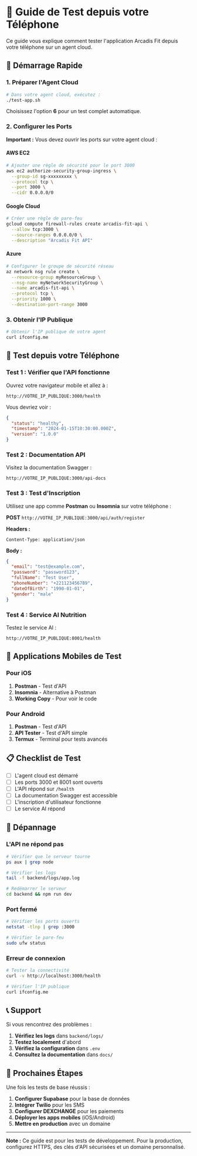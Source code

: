 # 📱 Guide de Test depuis votre Téléphone

Ce guide vous explique comment tester l'application Arcadis Fit depuis votre téléphone sur un agent cloud.

## 🚀 Démarrage Rapide

### 1. Préparer l'Agent Cloud

```bash
# Dans votre agent cloud, exécutez :
./test-app.sh
```

Choisissez l'option **6** pour un test complet automatique.

### 2. Configurer les Ports

**Important :** Vous devez ouvrir les ports sur votre agent cloud :

#### AWS EC2
```bash
# Ajouter une règle de sécurité pour le port 3000
aws ec2 authorize-security-group-ingress \
  --group-id sg-xxxxxxxxx \
  --protocol tcp \
  --port 3000 \
  --cidr 0.0.0.0/0
```

#### Google Cloud
```bash
# Créer une règle de pare-feu
gcloud compute firewall-rules create arcadis-fit-api \
  --allow tcp:3000 \
  --source-ranges 0.0.0.0/0 \
  --description "Arcadis Fit API"
```

#### Azure
```bash
# Configurer le groupe de sécurité réseau
az network nsg rule create \
  --resource-group myResourceGroup \
  --nsg-name myNetworkSecurityGroup \
  --name arcadis-fit-api \
  --protocol tcp \
  --priority 1000 \
  --destination-port-range 3000
```

### 3. Obtenir l'IP Publique

```bash
# Obtenir l'IP publique de votre agent
curl ifconfig.me
```

## 📱 Test depuis votre Téléphone

### Test 1 : Vérifier que l'API fonctionne

Ouvrez votre navigateur mobile et allez à :
```
http://VOTRE_IP_PUBLIQUE:3000/health
```

Vous devriez voir :
```json
{
  "status": "healthy",
  "timestamp": "2024-01-15T10:30:00.000Z",
  "version": "1.0.0"
}
```

### Test 2 : Documentation API

Visitez la documentation Swagger :
```
http://VOTRE_IP_PUBLIQUE:3000/api-docs
```

### Test 3 : Test d'Inscription

Utilisez une app comme **Postman** ou **Insomnia** sur votre téléphone :

**POST** `http://VOTRE_IP_PUBLIQUE:3000/api/auth/register`

**Headers :**
```
Content-Type: application/json
```

**Body :**
```json
{
  "email": "test@example.com",
  "password": "password123",
  "fullName": "Test User",
  "phoneNumber": "+221123456789",
  "dateOfBirth": "1990-01-01",
  "gender": "male"
}
```

### Test 4 : Service AI Nutrition

Testez le service AI :
```
http://VOTRE_IP_PUBLIQUE:8001/health
```

## 🔧 Applications Mobiles de Test

### Pour iOS
1. **Postman** - Test d'API
2. **Insomnia** - Alternative à Postman
3. **Working Copy** - Pour voir le code

### Pour Android
1. **Postman** - Test d'API
2. **API Tester** - Test d'API simple
3. **Termux** - Terminal pour tests avancés

## 📋 Checklist de Test

- [ ] L'agent cloud est démarré
- [ ] Les ports 3000 et 8001 sont ouverts
- [ ] L'API répond sur `/health`
- [ ] La documentation Swagger est accessible
- [ ] L'inscription d'utilisateur fonctionne
- [ ] Le service AI répond

## 🐛 Dépannage

### L'API ne répond pas
```bash
# Vérifier que le serveur tourne
ps aux | grep node

# Vérifier les logs
tail -f backend/logs/app.log

# Redémarrer le serveur
cd backend && npm run dev
```

### Port fermé
```bash
# Vérifier les ports ouverts
netstat -tlnp | grep :3000

# Vérifier le pare-feu
sudo ufw status
```

### Erreur de connexion
```bash
# Tester la connectivité
curl -v http://localhost:3000/health

# Vérifier l'IP publique
curl ifconfig.me
```

## 📞 Support

Si vous rencontrez des problèmes :

1. **Vérifiez les logs** dans `backend/logs/`
2. **Testez localement** d'abord
3. **Vérifiez la configuration** dans `.env`
4. **Consultez la documentation** dans `docs/`

## 🎯 Prochaines Étapes

Une fois les tests de base réussis :

1. **Configurer Supabase** pour la base de données
2. **Intégrer Twilio** pour les SMS
3. **Configurer DEXCHANGE** pour les paiements
4. **Déployer les apps mobiles** (iOS/Android)
5. **Mettre en production** avec un domaine

---

**Note :** Ce guide est pour les tests de développement. Pour la production, configurez HTTPS, des clés d'API sécurisées et un domaine personnalisé.